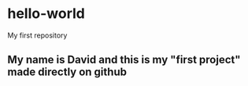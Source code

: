# hello-world
My first repository
## My name is David and this is my "first project" made directly on github
